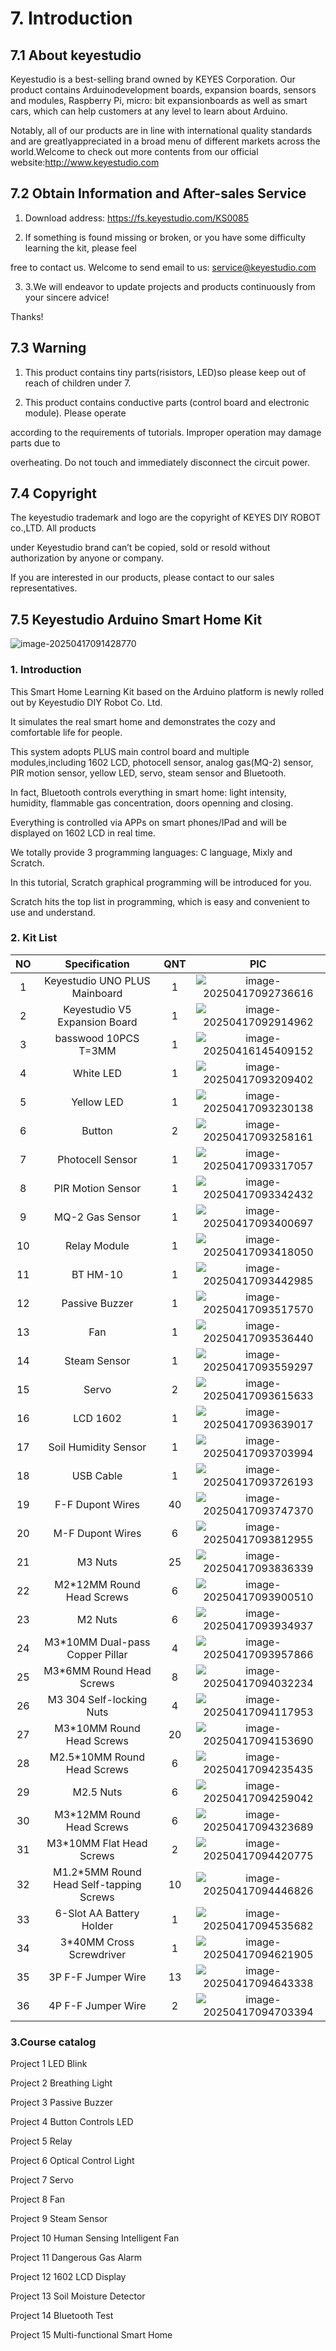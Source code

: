 # 7. Introduction

## 7.1 About keyestudio

Keyestudio is a best-selling brand owned by KEYES Corporation. Our product contains Arduinodevelopment boards, expansion boards, sensors and modules, Raspberry Pi, micro: bit expansionboards as well as smart cars, which can help customers at any level to learn about Arduino.

Notably, all of our products are in line with international quality standards and are greatlyappreciated in a broad menu of different markets across the world.Welcome to check out more contents from our official website:<http://www.keyestudio.com>

## 7.2 Obtain Information and After-sales Service

1. Download address: <https://fs.keyestudio.com/KS0085>

2. If something is found missing or broken, or you have some difficulty learning the kit, please feel

free to contact us. Welcome to send email to us: <service@keyestudio.com>

3. 3.We will endeavor to update projects and products continuously from your sincere advice!

Thanks!

## 7.3 Warning

1. This product contains tiny parts(risistors, LED)so please keep out of reach of children under 7.

2. This product contains conductive parts (control board and electronic module). Please operate

according to the requirements of tutorials. Improper operation may damage parts due to

overheating. Do not touch and immediately disconnect the circuit power.

## 7.4 Copyright

The keyestudio trademark and logo are the copyright of KEYES DIY ROBOT co.,LTD. All products

under Keyestudio brand can’t be copied, sold or resold without authorization by anyone or company.

If you are interested in our products, please contact to our sales representatives.

## 7.5 Keyestudio Arduino Smart Home Kit

![image-20250417091428770](media/image-20250417091428770.png)

### 1. Introduction

This Smart Home Learning Kit based on the Arduino platform is newly rolled out by Keyestudio DIY Robot Co. Ltd.

It simulates the real smart home and demonstrates the cozy and comfortable life for people.

This system adopts PLUS main control board and multiple modules,including 1602 LCD, photocell sensor, analog gas(MQ-2) sensor, PIR motion sensor, yellow LED, servo, steam sensor and Bluetooth.

In fact, Bluetooth controls everything in smart home: light intensity, humidity, flammable gas concentration, doors openning and closing. 

Everything is controlled via APPs on smart phones/IPad and will be displayed on 1602 LCD in real time.

We totally provide 3 programming languages: C language, Mixly and Scratch.

In this tutorial, Scratch graphical programming will be introduced for you. 

Scratch hits the top list in programming, which is easy and convenient to use and understand.



### 2. Kit List

|  NO  |              Specification              | QNT  |                             PIC                              |
| :--: | :-------------------------------------: | :--: | :----------------------------------------------------------: |
|  1   |      Keyestudio UNO PLUS Mainboard      |  1   | ![image-20250417092736616](media/image-20250417092736616.png) |
|  2   |      Keyestudio V5 Expansion Board      |  1   | ![image-20250417092914962](media/image-20250417092914962.png) |
|  3   |          basswood 10PCS T=3MM           |  1   | ![image-20250416145409152](../../5.%20Tutorial%20for%20Scratch/1.%20Introduction/media/image-20250416145409152.png) |
|  4   |                White LED                |  1   | ![image-20250417093209402](media/image-20250417093209402.png) |
|  5   |               Yellow LED                |  1   | ![image-20250417093230138](media/image-20250417093230138.png) |
|  6   |                 Button                  |  2   | ![image-20250417093258161](media/image-20250417093258161.png) |
|  7   |            Photocell Sensor             |  1   | ![image-20250417093317057](media/image-20250417093317057.png) |
|  8   |            PIR Motion Sensor            |  1   | ![image-20250417093342432](media/image-20250417093342432.png) |
|  9   |             MQ-2 Gas Sensor             |  1   | ![image-20250417093400697](media/image-20250417093400697.png) |
|  10  |              Relay Module               |  1   | ![image-20250417093418050](media/image-20250417093418050.png) |
|  11  |                BT HM-10                 |  1   | ![image-20250417093442985](media/image-20250417093442985.png) |
|  12  |             Passive Buzzer              |  1   | ![image-20250417093517570](media/image-20250417093517570.png) |
|  13  |                   Fan                   |  1   | ![image-20250417093536440](media/image-20250417093536440.png) |
|  14  |              Steam Sensor               |  1   | ![image-20250417093559297](media/image-20250417093559297.png) |
|  15  |                  Servo                  |  2   | ![image-20250417093615633](media/image-20250417093615633.png) |
|  16  |                LCD 1602                 |  1   | ![image-20250417093639017](media/image-20250417093639017.png) |
|  17  |          Soil Humidity Sensor           |  1   | ![image-20250417093703994](media/image-20250417093703994.png) |
|  18  |                USB Cable                |  1   | ![image-20250417093726193](media/image-20250417093726193.png) |
|  19  |            F-F Dupont Wires             |  40  | ![image-20250417093747370](media/image-20250417093747370.png) |
|  20  |            M-F Dupont Wires             |  6   | ![image-20250417093812955](media/image-20250417093812955.png) |
|  21  |                 M3 Nuts                 |  25  | ![image-20250417093836339](media/image-20250417093836339.png) |
|  22  |        M2*12MM Round Head Screws        |  6   | ![image-20250417093900510](media/image-20250417093900510.png) |
|  23  |                 M2 Nuts                 |  6   | ![image-20250417093934937](media/image-20250417093934937.png) |
|  24  |     M3*10MM Dual-pass Copper Pillar     |  4   | ![image-20250417093957866](media/image-20250417093957866.png) |
|  25  |        M3*6MM Round Head Screws         |  8   | ![image-20250417094032234](media/image-20250417094032234.png) |
|  26  |        M3 304 Self-locking Nuts         |  4   | ![image-20250417094117953](media/image-20250417094117953.png) |
|  27  |        M3*10MM Round Head Screws        |  20  | ![image-20250417094153690](media/image-20250417094153690.png) |
|  28  |       M2.5*10MM Round Head Screws       |  6   | ![image-20250417094235435](media/image-20250417094235435.png) |
|  29  |                M2.5 Nuts                |  6   | ![image-20250417094259042](media/image-20250417094259042.png) |
|  30  |        M3*12MM Round Head Screws        |  6   | ![image-20250417094323689](media/image-20250417094323689.png) |
|  31  |        M3*10MM Flat Head Screws         |  2   | ![image-20250417094420775](media/image-20250417094420775.png) |
|  32  | M1.2*5MM Round Head Self-tapping Screws |  10  | ![image-20250417094446826](media/image-20250417094446826.png) |
|  33  |        6-Slot AA Battery Holder         |  1   | ![image-20250417094535682](media/image-20250417094535682.png) |
|  34  |        3*40MM Cross Screwdriver         |  1   | ![image-20250417094621905](media/image-20250417094621905.png) |
|  35  |           3P F-F Jumper Wire            |  13  | ![image-20250417094643338](media/image-20250417094643338.png) |
|  36  |           4P F-F Jumper Wire            |  2   | ![image-20250417094703394](media/image-20250417094703394.png) |

### 3.Course catalog

Project 1 LED Blink

Project 2 Breathing Light

Project 3 Passive Buzzer

Project 4 Button Controls LED

Project 5 Relay

Project 6 Optical Control Light

Project 7 Servo

Project 8 Fan

Project 9 Steam Sensor

Project 10 Human Sensing Intelligent Fan 

Project 11 Dangerous Gas Alarm

Project 12 1602 LCD Display

Project 13 Soil Moisture Detector

Project 14 Bluetooth Test

Project 15 Multi-functional Smart Home

